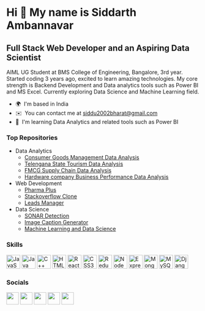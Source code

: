 Hi 👋 My name is Siddarth Ambannavar
====================================

Full Stack Web Developer and an Aspiring Data Scientist
-------------------------------------------------------

AIML UG Student at BMS College of Engineering, Bangalore, 3rd year. Started coding 3 years ago, excited to learn amazing technologies. My core strength is Backend Development and Data analytics tools such as Power BI and MS Excel. Currently exploring Data Science and Machine Learning field.

* 🌍  I'm based in India
* ✉️  You can contact me at [siddu2002bharat@gmail.com](mailto:siddu2002bharat@gmail.com)
* 🧠  I'm learning Data Analytics and related tools such as Power BI

### Top Repositories
* Data Analytics
  - [Consumer Goods Management Data Analysis](https://github.com/siddarth-ba-72/Management_in_Consumer_Goods.git)
  - [Telengana State Tourism Data Analysis](https://github.com/siddarth-ba-72/Telengana_State_Tourism_Data_Analytics)
  - [FMCG Supply Chain Data Analysis](https://github.com/siddarth-ba-72/FMCG_Supply_Chain_Data_Analysis)
  - [Hardware company Business Performance Data Analysis](https://github.com/siddarth-ba-72/Hardware_Company_Data_Analytics)
* Web Development
  - [Pharma Plus](https://github.com/siddarth-ba-72/PharmaPlus.git)
  - [Stackoverflow Clone](https://github.com/siddarth-ba-72/Stack_Overflow_Clone.git)
  - [Leads Manager](https://github.com/siddarth-ba-72/Leads-Managers.git)
* Data Science
  - [SONAR Detection](https://github.com/siddarth-ba-72/SONAR_detection)
  - [Image Caption Generator](https://github.com/siddarth-ba-72/Image_Caption_Generator)
  - [Machine Learning and Data Science](https://github.com/siddarth-ba-72/Machine_Learning_Data_Science)

### Skills


<p align="left">
<a href="https://developer.mozilla.org/en-US/docs/Web/JavaScript" target="_blank" rel="noreferrer"><img src="https://raw.githubusercontent.com/danielcranney/readme-generator/main/public/icons/skills/javascript-colored.svg" width="36" height="36" alt="JavaScript" /></a>
<a href="https://www.oracle.com/java/" target="_blank" rel="noreferrer"><img src="https://raw.githubusercontent.com/danielcranney/readme-generator/main/public/icons/skills/java-colored.svg" width="36" height="36" alt="Java" /></a>
<a href="https://docs.microsoft.com/en-us/cpp/?view=msvc-170" target="_blank" rel="noreferrer"><img src="https://raw.githubusercontent.com/danielcranney/readme-generator/main/public/icons/skills/cplusplus-colored.svg" width="36" height="36" alt="C++" /></a>
<a href="https://developer.mozilla.org/en-US/docs/Glossary/HTML5" target="_blank" rel="noreferrer"><img src="https://raw.githubusercontent.com/danielcranney/readme-generator/main/public/icons/skills/html5-colored.svg" width="36" height="36" alt="HTML5" /></a>
<a href="https://reactjs.org/" target="_blank" rel="noreferrer"><img src="https://raw.githubusercontent.com/danielcranney/readme-generator/main/public/icons/skills/react-colored.svg" width="36" height="36" alt="React" /></a>
<a href="https://www.w3.org/TR/CSS/#css" target="_blank" rel="noreferrer"><img src="https://raw.githubusercontent.com/danielcranney/readme-generator/main/public/icons/skills/css3-colored.svg" width="36" height="36" alt="CSS3" /></a>
<a href="https://redux.js.org/" target="_blank" rel="noreferrer"><img src="https://raw.githubusercontent.com/danielcranney/readme-generator/main/public/icons/skills/redux-colored.svg" width="36" height="36" alt="Redux" /></a>
<a href="https://nodejs.org/en/" target="_blank" rel="noreferrer"><img src="https://raw.githubusercontent.com/danielcranney/readme-generator/main/public/icons/skills/nodejs-colored.svg" width="36" height="36" alt="NodeJS" /></a>
<a href="https://expressjs.com/" target="_blank" rel="noreferrer"><img src="https://raw.githubusercontent.com/danielcranney/readme-generator/main/public/icons/skills/express-colored.svg" width="36" height="36" alt="Express" /></a>
<a href="https://www.mongodb.com/" target="_blank" rel="noreferrer"><img src="https://raw.githubusercontent.com/danielcranney/readme-generator/main/public/icons/skills/mongodb-colored.svg" width="36" height="36" alt="MongoDB" /></a>
<a href="https://www.mysql.com/" target="_blank" rel="noreferrer"><img src="https://raw.githubusercontent.com/danielcranney/readme-generator/main/public/icons/skills/mysql-colored.svg" width="36" height="36" alt="MySQL" /></a>
<a href="https://www.djangoproject.com/" target="_blank" rel="noreferrer"><img src="https://raw.githubusercontent.com/danielcranney/readme-generator/main/public/icons/skills/django-colored.svg" width="36" height="36" alt="Django" /></a>
</p>


### Socials

<p align="left"> <a href="https://www.github.com/siddarth-ba-72" target="_blank" rel="noreferrer"><img src="https://raw.githubusercontent.com/danielcranney/readme-generator/main/public/icons/socials/github.svg" width="32" height="32" /></a> <a href="https://siddarthba72.hashnode.dev" target="_blank" rel="noreferrer"><img src="https://raw.githubusercontent.com/danielcranney/readme-generator/main/public/icons/socials/hashnode.svg" width="32" height="32" /></a> <a href="http://www.instagram.com/siddarth_ba_72" target="_blank" rel="noreferrer"><img src="https://raw.githubusercontent.com/danielcranney/readme-generator/main/public/icons/socials/instagram.svg" width="32" height="32" /></a> <a href="https://www.linkedin.com/in/siddarth-ambannavar-482a71211" target="_blank" rel="noreferrer"><img src="https://raw.githubusercontent.com/danielcranney/readme-generator/main/public/icons/socials/linkedin.svg" width="32" height="32" /></a> <a href="https://www.twitter.com/Siddarth_ba_72" target="_blank" rel="noreferrer"><img src="https://raw.githubusercontent.com/danielcranney/readme-generator/main/public/icons/socials/twitter.svg" width="32" height="32" /></a></p>
